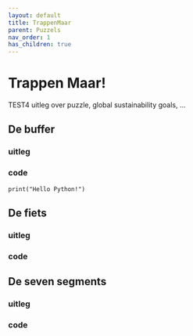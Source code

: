 ```yaml
---
layout: default
title: TrappenMaar
parent: Puzzels
nav_order: 1
has_children: true
---
```


# Trappen Maar! 

TEST4 uitleg over puzzle, global sustainability goals, ...

## De buffer
### uitleg

### code
```{python}
print("Hello Python!")
```
## De fiets
### uitleg

### code



## De seven segments
### uitleg

### code
